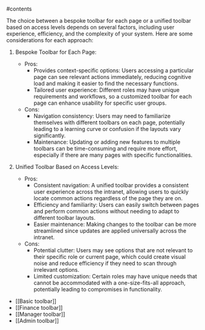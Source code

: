 #contents 

The choice between a bespoke toolbar for each page or a unified toolbar based on access levels depends on several factors, including user experience, efficiency, and the complexity of your system. Here are some considerations for each approach:

1. Bespoke Toolbar for Each Page:
    
    - Pros:
        - Provides context-specific options: Users accessing a particular page can see relevant actions immediately, reducing cognitive load and making it easier to find the necessary functions.
        - Tailored user experience: Different roles may have unique requirements and workflows, so a customized toolbar for each page can enhance usability for specific user groups.
    - Cons:
        - Navigation consistency: Users may need to familiarize themselves with different toolbars on each page, potentially leading to a learning curve or confusion if the layouts vary significantly.
        - Maintenance: Updating or adding new features to multiple toolbars can be time-consuming and require more effort, especially if there are many pages with specific functionalities.
2. Unified Toolbar Based on Access Levels:
    
    - Pros:
        - Consistent navigation: A unified toolbar provides a consistent user experience across the intranet, allowing users to quickly locate common actions regardless of the page they are on.
        - Efficiency and familiarity: Users can easily switch between pages and perform common actions without needing to adapt to different toolbar layouts.
        - Easier maintenance: Making changes to the toolbar can be more streamlined since updates are applied universally across the intranet.
    - Cons:
        - Potential clutter: Users may see options that are not relevant to their specific role or current page, which could create visual noise and reduce efficiency if they need to scan through irrelevant options.
        - Limited customization: Certain roles may have unique needs that cannot be accommodated with a one-size-fits-all approach, potentially leading to compromises in functionality.


- [[Basic toolbar]]
- [[Finance toolbar]]
- [[Manager toolbar]]
- [[Admin toolbar]]

